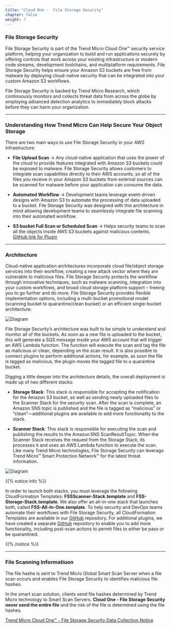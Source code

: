 ```yaml
---
title: "Cloud One -  File Storage Security"
chapter: false
weight: 7
---
```


### File Storage Security

File Storage Security is part of the Trend Micro Cloud One™ security service platform, helping your organization to build and run applications securely by offering controls that work across your existing infrastructure or modern code streams, development toolchains, and multiplatform requirements. File Storage Security helps ensure your Amazon S3 buckets are free from malware by deploying cloud-native security that can be integrated into your custom Amazon S3 workflows.

File Storage Security is backed by Trend Micro Research, which continuously monitors and collects threat data from across the globe by employing advanced detection analytics to immediately block attacks before they can harm your organization.

----

### Understanding How Trend Micro Can Help Secure Your Object Storage

There are two main ways to use File Storage Security in your AWS Infrastructure:

- <b>File Upload Scan</b> -> Any cloud-native application that uses the power of the cloud to provide features integrated with Amazon S3 buckets could be exposed to malware. File Storage Security allows customers to integrate scan capabilities directly to their AWS accounts, so all of the files you receive in your Amazon S3 buckets from external sources can be scanned for malware before your application can consume the data.

- <b>Automated Workflow</b> -> Development teams leverage event-driven designs with Amazon S3 to automate the processing of data uploaded to a bucket. File Storage Security was designed with this architecture in mind allowing development teams to seamlessly integrate file scanning into their automated workflow.

- <b>S3 bucket Full Scan or Scheduled Scan</b> -> Helps security teams to scan all the objects inside AWS S3 buckets against malicious contents.
[GitHub link for Plugin](https://github.com/trendmicro/cloudone-filestorage-plugins/tree/master/scan-triggers/aws-python-bucket-full-and-scheduled-scan)

----

### Architecture

Cloud-native application architectures incorporate cloud file/object storage services into their workflow, creating a new attack vector where they are vulnerable to malicious files. File Storage Security protects the workflow through innovative techniques, such as malware scanning, integration into your custom workflows, and broad cloud storage platform support – freeing you to go further and do more. File Storage Security provides flexible implementation options, including a
multi-bucket promotional model (scanning bucket to quarantine/clean bucket)
or an efficient single-bucket architecture. 


![Diagram](/images/fss.png)


File Storage Security’s architecture was built to be simple to understand and monitor all of the buckets. As soon as a new file is uploaded to the bucket, this will generate a SQS message inside your AWS account that will trigger an AWS Lambda function. The function will execute the scan and tag the file as malicious or clean, depending on the scan result. It is also possible to connect plugins to perform additional actions, for example, as soon the file is tagged as malicious, the plugin moves the tagged file to a quarantine bucket.

Digging a little deeper into the architecture details, the overall deployment is made up of two different stacks:

- <b>Storage Stack</b>: This stack is responsible for accepting the notification for the Amazon S3 bucket, as well as sending newly uploaded files to the Scanner Stack for the security scan. After the scan is complete, an Amazon SNS topic is published and the file is tagged as “malicious” or “clean”—additional plugins are available to add more functionality to the stack.

- <b>Scanner Stack</b>: This stack is responsible for executing the scan and publishing the results to the Amazon SNS ScanResultTopic. When the Scanner Stack receives the request from the Storage Stack, its processes it and uses an AWS Lambda function to execute the scan. Like many Trend Micro technologies, File Storage Security can leverage Trend Micro™ Smart Protection Network™ for the latest threat information.

![Diagram](/images/fss_architecture.png)

{{% notice info %}}
<p style='text-align: left;'>
In order to launch both stacks, you must leverage the following CloudFormation Templates: <b>FSSScanner-Stack.template</b> and <b>FSS-Storage-Stack.template</b>. We also offer an all-in-one stack that launches both, called <b>FSS-All-In-One.template</b>. To help security and DevOps teams automate their workflows with File Storage Security, all CloudFormation Templates are available in our <a href="https://github.com/trendmicro/cloudone-filestorage-deployment-templates/tree/master/aws">GitHub</a> repository. For additional plugins, we have created a separate <a href="https://github.com/trendmicro/cloudone-filestorage-plugins/tree/master/post-scan-actions">GitHub</a> repository to enable you to add more functionality, including post-scan actions to permit files to either be pass or be quarantined.
</p>
{{% /notice %}}

---

### File Scanning Informatiuon

The file hashe is sent to Trend Micro Global Smart Scan Server when a file scan occurs and enables File Storage Security to identifies malicious file hashes.

In the smart scan solution, clients send file hashes determined by Trend Micro technology to Smart Scan Servers. **Cloud One - File Storage Security never send the entire file** and the risk of the file is determined using the file hashes.

[Trend Micro Cloud One™ - File Storage Security Data Collection Notice](https://success.trendmicro.com/solution/000258113)